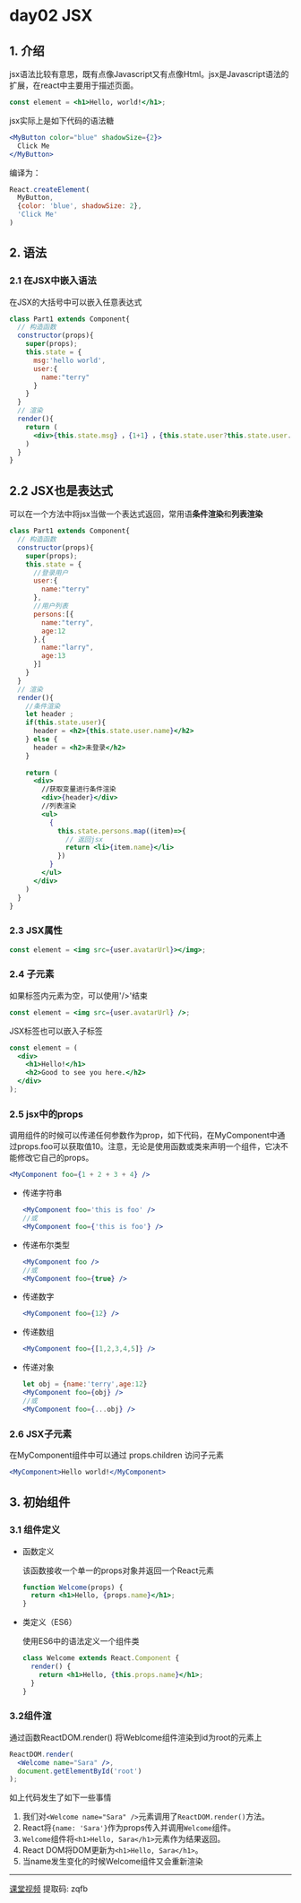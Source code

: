 # day02 JSX

## 1. 介绍

jsx语法比较有意思，既有点像Javascript又有点像Html。jsx是Javascript语法的扩展，在react中主要用于描述页面。

```jsx
const element = <h1>Hello, world!</h1>;
```

jsx实际上是如下代码的语法糖

```jsx
<MyButton color="blue" shadowSize={2}>
  Click Me
</MyButton>
```

编译为：

```javascript
React.createElement(
  MyButton,
  {color: 'blue', shadowSize: 2},
  'Click Me'
)
```

## 2. 语法

### 2.1 在JSX中嵌入语法

在JSX的大括号中可以嵌入任意表达式

```jsx
class Part1 extends Component{
  // 构造函数
  constructor(props){
    super(props);
    this.state = {
      msg:'hello world',
      user:{
        name:"terry"
      }
    }
  }
  // 渲染
  render(){
    return (
      <div>{this.state.msg} ，{1+1} ，{this.state.user?this.state.user.name:'no person!'}</div>
    )
  }
}
```

## 2.2 JSX也是表达式

可以在一个方法中将jsx当做一个表达式返回，常用语**条件渲染**和**列表渲染**

```jsx
class Part1 extends Component{
  // 构造函数
  constructor(props){
    super(props);
    this.state = {
      //登录用户
      user:{
        name:"terry"
      },
      //用户列表
      persons:[{
        name:"terry",
        age:12
      },{
        name:"larry",
        age:13
      }]
    }
  }
  // 渲染
  render(){
    //条件渲染
    let header ;
    if(this.state.user){
      header = <h2>{this.state.user.name}</h2>
    } else {
      header = <h2>未登录</h2>
    }
      
    return (
      <div>
        //获取变量进行条件渲染
        <div>{header}</div>
        //列表渲染
        <ul>
          {
            this.state.persons.map((item)=>{
              // 返回jsx
              return <li>{item.name}</li>
            })
          }
        </ul>
      </div>
    )
  }
}
```



### 2.3 JSX属性

```jsx
const element = <img src={user.avatarUrl}></img>;
```

### 2.4 子元素

如果标签内元素为空，可以使用'/>'结束

```jsx
const element = <img src={user.avatarUrl} />;
```

JSX标签也可以嵌入子标签

```jsx
const element = (
  <div>
    <h1>Hello!</h1>
    <h2>Good to see you here.</h2>
  </div>
);
```

### 2.5 jsx中的props

调用组件的时候可以传递任何参数作为prop，如下代码，在MyComponent中通过props.foo可以获取值10。注意，无论是使用函数或类来声明一个组件，它决不能修改它自己的props。

```jsx
<MyComponent foo={1 + 2 + 3 + 4} />
```

- 传递字符串

  ```jsx
  <MyComponent foo='this is foo' />
  //或
  <MyComponent foo={'this is foo'} />
  ```

- 传递布尔类型

  ```jsx
  <MyComponent foo />
  //或
  <MyComponent foo={true} />
  ```

- 传递数字

  ```jsx
  <MyComponent foo={12} />
  ```

- 传递数组

  ```jsx
  <MyComponent foo={[1,2,3,4,5]} />
  ```

- 传递对象

  ```jsx
  let obj = {name:'terry',age:12}
  <MyComponent foo={obj} />
  //或
  <MyComponent foo={...obj} />
  ```


### 2.6 JSX子元素

在MyComponent组件中可以通过 props.children 访问子元素

```jsx
<MyComponent>Hello world!</MyComponent>
```



## 3. 初始组件

### 3.1 组件定义

- 函数定义

  该函数接收一个单一的props对象并返回一个React元素

  ```jsx
  function Welcome(props) {
    return <h1>Hello, {props.name}</h1>;
  }
  ```

- 类定义（ES6）

  使用ES6中的语法定义一个组件类

  ```jsx
  class Welcome extends React.Component {
    render() {
      return <h1>Hello, {this.props.name}</h1>;
    }
  }
  ```



### 3.2组件渲

通过函数ReactDOM.render() 将Weblcome组件渲染到id为root的元素上

```jsx
ReactDOM.render(
  <Welcome name="Sara" />,
  document.getElementById('root')
);
```

如上代码发生了如下一些事情

1. 我们对`<Welcome name="Sara" />`元素调用了`ReactDOM.render()`方法。
2. React将`{name: 'Sara'}`作为props传入并调用`Welcome`组件。
3. `Welcome`组件将`<h1>Hello, Sara</h1>`元素作为结果返回。
4. React DOM将DOM更新为`<h1>Hello, Sara</h1>`。
5. 当name发生变化的时候Welcome组件又会重新渲染



---

[课堂视频](https://pan.baidu.com/s/19nuTMxGScdmSxxdXBhIbhA) 提取码: zqfb 

